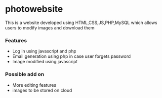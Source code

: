 # photowebsite
This is a website developed using HTML,CSS,JS,PHP,MySQL which allows users to modify images and download them
### Features
- Log in using javascript and php
- Email generation using php in case user forgets password
- Image modified using javascript 

### Possible add on
- More editing features
- images to be stored on cloud 





